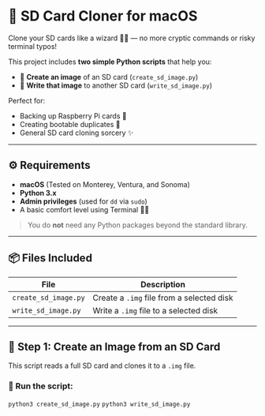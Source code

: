 # 🚀 SD Card Cloner for macOS

Clone your SD cards like a wizard 🧙‍♂️ — no more cryptic commands or risky terminal typos!

This project includes **two simple Python scripts** that help you:

- 🧱 **Create an image** of an SD card (`create_sd_image.py`)
- 🔁 **Write that image** to another SD card (`write_sd_image.py`)

Perfect for:
- Backing up Raspberry Pi cards 🥧
- Creating bootable duplicates 🧯
- General SD card cloning sorcery ✨

---

## ⚙️ Requirements

- **macOS** (Tested on Monterey, Ventura, and Sonoma)
- **Python 3.x**
- **Admin privileges** (used for `dd` via `sudo`)
- A basic comfort level using Terminal 🧑‍💻

> You do **not** need any Python packages beyond the standard library.

---

## 📦 Files Included

| File                | Description |
|---------------------|-------------|
| `create_sd_image.py` | Create a `.img` file from a selected disk |
| `write_sd_image.py`  | Write a `.img` file to a selected disk |

---

## 🧱 Step 1: Create an Image from an SD Card

This script reads a full SD card and clones it to a `.img` file.

### 🔧 Run the script:
```python3 create_sd_image.py```
```python3 write_sd_image.py```
